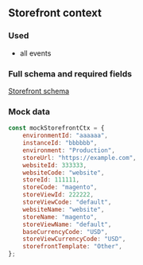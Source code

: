 ## Storefront context

### Used

-   all events

### Full schema and required fields

[Storefront schema](../../../packages/storefront-events-sdk/src/types/schemas/storefrontInstance.ts)

### Mock data

```javascript
const mockStorefrontCtx = {
    environmentId: "aaaaaa",
    instanceId: "bbbbbb",
    environment: "Production",
    storeUrl: "https://example.com",
    websiteId: 333333,
    websiteCode: "website",
    storeId: 111111,
    storeCode: "magento",
    storeViewId: 222222,
    storeViewCode: "default",
    websiteName: "website",
    storeName: "magento",
    storeViewName: "default",
    baseCurrencyCode: "USD",
    storeViewCurrencyCode: "USD",
    storefrontTemplate: "Other",
};
```
